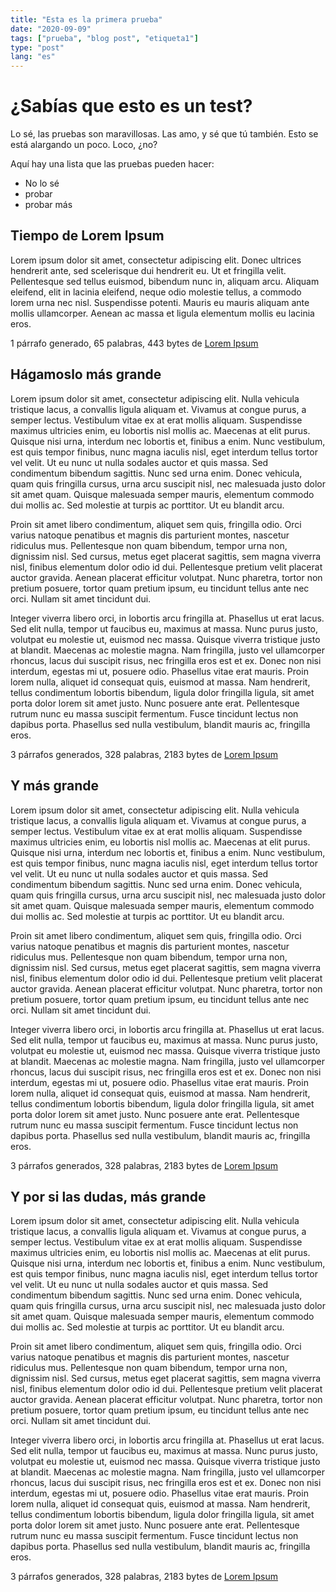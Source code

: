 ```yaml
---
title: "Esta es la primera prueba"
date: "2020-09-09"
tags: ["prueba", "blog post", "etiqueta1"]
type: "post"
lang: "es"
---
```


# ¿Sabías que esto es un test?

Lo sé, las pruebas son maravillosas. Las amo, y sé que tú también.
Esto se está alargando un poco. Loco, ¿no?

Aquí hay una lista que las pruebas pueden hacer:

-   No lo sé
-   probar
-   probar más

## Tiempo de Lorem Ipsum

Lorem ipsum dolor sit amet, consectetur adipiscing elit. Donec ultrices hendrerit ante, sed scelerisque dui hendrerit eu. Ut et fringilla velit. Pellentesque sed tellus euismod, bibendum nunc in, aliquam arcu. Aliquam eleifend, elit in lacinia eleifend, neque odio molestie tellus, a commodo lorem urna nec nisl. Suspendisse potenti. Mauris eu mauris aliquam ante mollis ullamcorper. Aenean ac massa et ligula elementum mollis eu lacinia eros.

1 párrafo generado, 65 palabras, 443 bytes de [Lorem Ipsum](https://www.lipsum.com/)

## Hágamoslo más grande

Lorem ipsum dolor sit amet, consectetur adipiscing elit. Nulla vehicula tristique lacus, a convallis ligula aliquam et. Vivamus at congue purus, a semper lectus. Vestibulum vitae ex at erat mollis aliquam. Suspendisse maximus ultricies enim, eu lobortis nisl mollis ac. Maecenas at elit purus. Quisque nisi urna, interdum nec lobortis et, finibus a enim. Nunc vestibulum, est quis tempor finibus, nunc magna iaculis nisl, eget interdum tellus tortor vel velit. Ut eu nunc ut nulla sodales auctor et quis massa. Sed condimentum bibendum sagittis. Nunc sed urna enim. Donec vehicula, quam quis fringilla cursus, urna arcu suscipit nisl, nec malesuada justo dolor sit amet quam. Quisque malesuada semper mauris, elementum commodo dui mollis ac. Sed molestie at turpis ac porttitor. Ut eu blandit arcu.

Proin sit amet libero condimentum, aliquet sem quis, fringilla odio. Orci varius natoque penatibus et magnis dis parturient montes, nascetur ridiculus mus. Pellentesque non quam bibendum, tempor urna non, dignissim nisl. Sed cursus, metus eget placerat sagittis, sem magna viverra nisl, finibus elementum dolor odio id dui. Pellentesque pretium velit placerat auctor gravida. Aenean placerat efficitur volutpat. Nunc pharetra, tortor non pretium posuere, tortor quam pretium ipsum, eu tincidunt tellus ante nec orci. Nullam sit amet tincidunt dui.

Integer viverra libero orci, in lobortis arcu fringilla at. Phasellus ut erat lacus. Sed elit nulla, tempor ut faucibus eu, maximus at massa. Nunc purus justo, volutpat eu molestie ut, euismod nec massa. Quisque viverra tristique justo at blandit. Maecenas ac molestie magna. Nam fringilla, justo vel ullamcorper rhoncus, lacus dui suscipit risus, nec fringilla eros est et ex. Donec non nisi interdum, egestas mi ut, posuere odio. Phasellus vitae erat mauris. Proin lorem nulla, aliquet id consequat quis, euismod at massa. Nam hendrerit, tellus condimentum lobortis bibendum, ligula dolor fringilla ligula, sit amet porta dolor lorem sit amet justo. Nunc posuere ante erat. Pellentesque rutrum nunc eu massa suscipit fermentum. Fusce tincidunt lectus non dapibus porta. Phasellus sed nulla vestibulum, blandit mauris ac, fringilla eros.

3 párrafos generados, 328 palabras, 2183 bytes de [Lorem Ipsum](https://www.lipsum.com/)

## Y más grande

Lorem ipsum dolor sit amet, consectetur adipiscing elit. Nulla vehicula tristique lacus, a convallis ligula aliquam et. Vivamus at congue purus, a semper lectus. Vestibulum vitae ex at erat mollis aliquam. Suspendisse maximus ultricies enim, eu lobortis nisl mollis ac. Maecenas at elit purus. Quisque nisi urna, interdum nec lobortis et, finibus a enim. Nunc vestibulum, est quis tempor finibus, nunc magna iaculis nisl, eget interdum tellus tortor vel velit. Ut eu nunc ut nulla sodales auctor et quis massa. Sed condimentum bibendum sagittis. Nunc sed urna enim. Donec vehicula, quam quis fringilla cursus, urna arcu suscipit nisl, nec malesuada justo dolor sit amet quam. Quisque malesuada semper mauris, elementum commodo dui mollis ac. Sed molestie at turpis ac porttitor. Ut eu blandit arcu.

Proin sit amet libero condimentum, aliquet sem quis, fringilla odio. Orci varius natoque penatibus et magnis dis parturient montes, nascetur ridiculus mus. Pellentesque non quam bibendum, tempor urna non, dignissim nisl. Sed cursus, metus eget placerat sagittis, sem magna viverra nisl, finibus elementum dolor odio id dui. Pellentesque pretium velit placerat auctor gravida. Aenean placerat efficitur volutpat. Nunc pharetra, tortor non pretium posuere, tortor quam pretium ipsum, eu tincidunt tellus ante nec orci. Nullam sit amet tincidunt dui.

Integer viverra libero orci, in lobortis arcu fringilla at. Phasellus ut erat lacus. Sed elit nulla, tempor ut faucibus eu, maximus at massa. Nunc purus justo, volutpat eu molestie ut, euismod nec massa. Quisque viverra tristique justo at blandit. Maecenas ac molestie magna. Nam fringilla, justo vel ullamcorper rhoncus, lacus dui suscipit risus, nec fringilla eros est et ex. Donec non nisi interdum, egestas mi ut, posuere odio. Phasellus vitae erat mauris. Proin lorem nulla, aliquet id consequat quis, euismod at massa. Nam hendrerit, tellus condimentum lobortis bibendum, ligula dolor fringilla ligula, sit amet porta dolor lorem sit amet justo. Nunc posuere ante erat. Pellentesque rutrum nunc eu massa suscipit fermentum. Fusce tincidunt lectus non dapibus porta. Phasellus sed nulla vestibulum, blandit mauris ac, fringilla eros.

3 párrafos generados, 328 palabras, 2183 bytes de [Lorem Ipsum](https://www.lipsum.com/)

## Y por si las dudas, más grande

Lorem ipsum dolor sit amet, consectetur adipiscing elit. Nulla vehicula tristique lacus, a convallis ligula aliquam et. Vivamus at congue purus, a semper lectus. Vestibulum vitae ex at erat mollis aliquam. Suspendisse maximus ultricies enim, eu lobortis nisl mollis ac. Maecenas at elit purus. Quisque nisi urna, interdum nec lobortis et, finibus a enim. Nunc vestibulum, est quis tempor finibus, nunc magna iaculis nisl, eget interdum tellus tortor vel velit. Ut eu nunc ut nulla sodales auctor et quis massa. Sed condimentum bibendum sagittis. Nunc sed urna enim. Donec vehicula, quam quis fringilla cursus, urna arcu suscipit nisl, nec malesuada justo dolor sit amet quam. Quisque malesuada semper mauris, elementum commodo dui mollis ac. Sed molestie at turpis ac porttitor. Ut eu blandit arcu.

Proin sit amet libero condimentum, aliquet sem quis, fringilla odio. Orci varius natoque penatibus et magnis dis parturient montes, nascetur ridiculus mus. Pellentesque non quam bibendum, tempor urna non, dignissim nisl. Sed cursus, metus eget placerat sagittis, sem magna viverra nisl, finibus elementum dolor odio id dui. Pellentesque pretium velit placerat auctor gravida. Aenean placerat efficitur volutpat. Nunc pharetra, tortor non pretium posuere, tortor quam pretium ipsum, eu tincidunt tellus ante nec orci. Nullam sit amet tincidunt dui.

Integer viverra libero orci, in lobortis arcu fringilla at. Phasellus ut erat lacus. Sed elit nulla, tempor ut faucibus eu, maximus at massa. Nunc purus justo, volutpat eu molestie ut, euismod nec massa. Quisque viverra tristique justo at blandit. Maecenas ac molestie magna. Nam fringilla, justo vel ullamcorper rhoncus, lacus dui suscipit risus, nec fringilla eros est et ex. Donec non nisi interdum, egestas mi ut, posuere odio. Phasellus vitae erat mauris. Proin lorem nulla, aliquet id consequat quis, euismod at massa. Nam hendrerit, tellus condimentum lobortis bibendum, ligula dolor fringilla ligula, sit amet porta dolor lorem sit amet justo. Nunc posuere ante erat. Pellentesque rutrum nunc eu massa suscipit fermentum. Fusce tincidunt lectus non dapibus porta. Phasellus sed nulla vestibulum, blandit mauris ac, fringilla eros.

3 párrafos generados, 328 palabras, 2183 bytes de [Lorem Ipsum](https://www.lipsum.com/)
